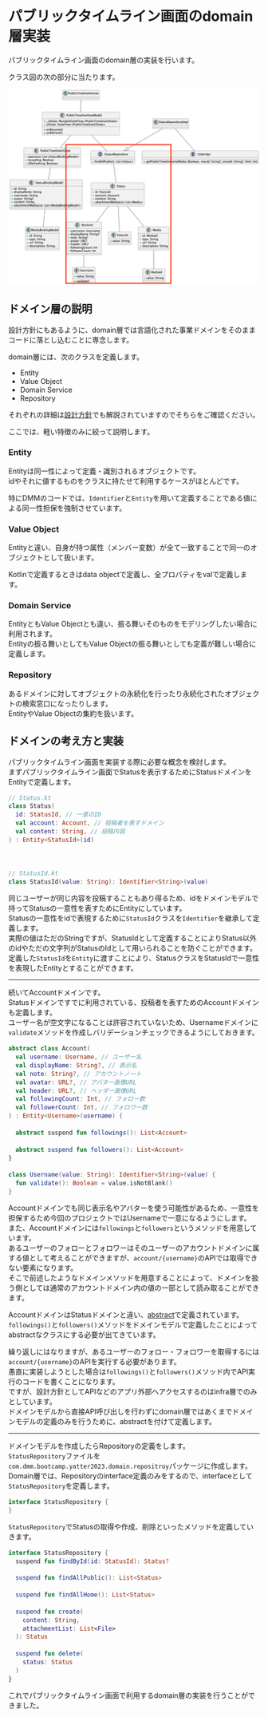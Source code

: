 # パブリックタイムライン画面のdomain層実装
パブリックタイムライン画面のdomain層の実装を行います。  

クラス図の次の部分に当たります。  

![public_timeline_domain](../image/2/public_timeline_class_domain.png)

## ドメイン層の説明
設計方針にもあるように、domain層では言語化された事業ドメインをそのままコードに落とし込むことに専念します。  

domain層には、次のクラスを定義します。  
- Entity
- Value Object
- Domain Service
- Repository

それぞれの詳細は[設計方針](https://git.dmm.com/pages/cto/android-blueprints/architecture.html)でも解説されていますのでそちらをご確認ください。  

ここでは、軽い特徴のみに絞って説明します。  

### Entity
Entityは同一性によって定義・識別されるオブジェクトです。  
idやそれに値するものをクラスに持たせて利用するケースがほとんどです。  

特にDMMのコードでは、`Identifier`と`Entity`を用いて定義することである値による同一性担保を強制させています。  

### Value Object
Entityと違い、自身が持つ属性（メンバー変数）が全て一致することで同一のオブジェクトとして扱います。  

Kotlinで定義するときはdata objectで定義し、全プロパティをvalで定義します。  

### Domain Service
EntityともValue Objectとも違い、振る舞いそのものをモデリングしたい場合に利用されます。  
Entityの振る舞いとしてもValue Objectの振る舞いとしても定義が難しい場合に定義します。  

### Repository
あるドメインに対してオブジェクトの永続化を行ったり永続化されたオブジェクトの検索窓口になったりします。  
EntityやValue Objectの集約を扱います。  

## ドメインの考え方と実装
パブリックタイムライン画面を実装する際に必要な概念を検討します。  
まずパブリックタイムライン画面でStatusを表示するためにStatusドメインをEntityで定義します。  

```Kotlin
// Status.kt
class Status(
  id: StatusId, // 一意のID
  val account: Account, // 投稿者を表すドメイン
  val content: String, // 投稿内容
) : Entity<StatusId>(id)



// StatusId.kt
class StatusId(value: String): Identifier<String>(value)
```

同じユーザーが同じ内容を投稿することもあり得るため、idをドメインモデルで持ってStatusの一意性を表すためにEntityにしています。  
Statusの一意性をidで表現するために`StatusId`クラスを`Identifier`を継承して定義します。  
実際の値はただのStringですが、StatusIdとして定義することによりStatus以外のidやただの文字列がStatusのIdとして用いられることを防ぐことができます。  
定義した`StatusId`を`Entity`に渡すことにより、StatusクラスをStatusIdで一意性を表現したEntityとすることができます。  

---

続いてAccountドメインです。  
Statusドメインですでに利用されている、投稿者を表すためのAccountドメインも定義します。  
ユーザー名が空文字になることは許容されていないため、Usernameドメインに`validate`メソッドを作成しバリデーションチェックできるようにしておきます。  

```Kotlin
abstract class Account(
  val username: Username, // ユーザー名
  val displayName: String?, // 表示名
  val note: String?, // アカウントノート
  val avatar: URL?, // アバター画像URL
  val header: URL?, // ヘッダー画像URL
  val followingCount: Int, // フォロー数
  val followerCount: Int, // フォロワー数
) : Entity<Username>(username) {

  abstract suspend fun followings(): List<Account>

  abstract suspend fun followers(): List<Account>
}

class Username(value: String): Identifier<String>(value) {
  fun validate(): Boolean = value.isNotBlank()
}
```
Accountドメインでも同じ表示名やアバターを使う可能性があるため、一意性を担保するため今回のプロジェクトではUsernameで一意になるようにします。  
また、Accountドメインには`followings`と`followers`というメソッドを用意しています。  
あるユーザーのフォローとフォロワーはそのユーザーのアカウントドメインに属する値として考えることができますが、`account/{username}`のAPIでは取得できない要素になります。  
そこで前述したようなドメインメソッドを用意することによって、ドメインを扱う側としては通常のアカウントドメイン内の値の一部として読み取ることができます。  

AccountドメインはStatusドメインと違い、[abstract](https://kotlinlang.org/docs/classes.html#abstract-classes)で定義されています。  
`followings()`と`followers()`メソッドをドメインモデルで定義したことによってabstractなクラスにする必要が出てきています。  

繰り返しにはなりますが、あるユーザーのフォロー・フォロワーを取得するには`account/{username}`のAPIを実行する必要があります。  
愚直に実装しようとした場合は`followings()`と`followers()`メソッド内でAPI実行のコードを書くことになります。  
ですが、設計方針としてAPIなどのアプリ外部へアクセスするのはinfra層でのみとしています。  
ドメインモデルから直接API呼び出しを行わずにdomain層ではあくまでドメインモデルの定義のみを行うために、abstractを付けて定義します。  

---

ドメインモデルを作成したらRepositoryの定義をします。  
`StatusRepository`ファイルを`com.dmm.bootcamp.yatter2023.domain.repositroy`パッケージに作成します。  
Domain層では、Repositoryのinterface定義のみをするので、interfaceとして`StatusRepository`を定義します。  

```Kotlin
interface StatusRepository {
}
```

`StatusRepository`でStatusの取得や作成、削除といったメソッドを定義していきます。  

```Kotlin
interface StatusRepository {
  suspend fun findById(id: StatusId): Status?

  suspend fun findAllPublic(): List<Status>

  suspend fun findAllHome(): List<Status>

  suspend fun create(
    content: String,
    attachmentList: List<File>
  ): Status

  suspend fun delete(
    status: Status
  )
}
```

これでパブリックタイムライン画面で利用するdomain層の実装を行うことができました。  

